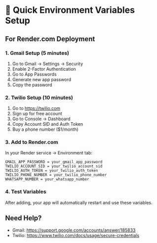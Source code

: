 # 🔐 Quick Environment Variables Setup

## For Render.com Deployment

### 1. Gmail Setup (5 minutes)
1. Go to Gmail → Settings → Security
2. Enable 2-Factor Authentication
3. Go to App Passwords
4. Generate new app password
5. Copy the password

### 2. Twilio Setup (10 minutes)
1. Go to https://twilio.com
2. Sign up for free account
3. Go to Console → Dashboard
4. Copy Account SID and Auth Token
5. Buy a phone number ($1/month)

### 3. Add to Render.com
In your Render service → Environment tab:

```
GMAIL_APP_PASSWORD = your_gmail_app_password
TWILIO_ACCOUNT_SID = your_twilio_account_sid
TWILIO_AUTH_TOKEN = your_twilio_auth_token
TWILIO_PHONE_NUMBER = your_twilio_phone_number
WHATSAPP_NUMBER = your_whatsapp_number
```

### 4. Test Variables
After adding, your app will automatically restart and use these variables.

## Need Help?
- Gmail: https://support.google.com/accounts/answer/185833
- Twilio: https://www.twilio.com/docs/usage/secure-credentials 